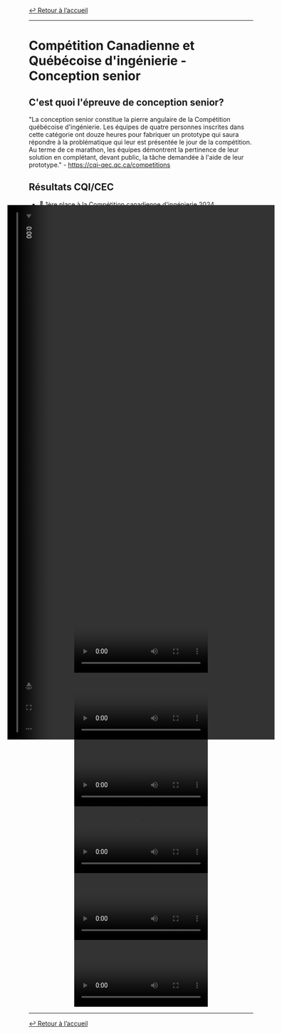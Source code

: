 [↩ Retour à l’accueil](/index.html)

--------------------------------------------------------------------------------

# Compétition Canadienne et Québécoise d'ingénierie - Conception senior

## C'est quoi l'épreuve de conception senior?

"La conception senior constitue la pierre angulaire de la Compétition québécoise d'ingénierie. Les équipes de quatre personnes inscrites dans cette catégorie ont douze heures pour fabriquer un prototype qui saura répondre à la problématique qui leur est présentée le jour de la compétition. Au terme de ce marathon, les équipes démontrent la pertinence de leur solution en complétant, devant public, la tâche demandée à l'aide de leur prototype." - <https://cqi-qec.qc.ca/competitions>

## Résultats CQI/CEC

- 🥇 1ère place à la Compétition canadienne d'ingénierie 2024
- 🥇 1ère place à la Compétition québécoise d'ingénierie 2025
- 🥇 1ère place à la Compétition québécoise d'ingénierie 2024

## Mon rôle

Encore responsable de la programmation, ces compétitions sont un sprint d'intégration de capteurs et d'actuateurs assez simples. Il s'agit donc de tirer le meilleur du matériel et de se donner le meilleur contrôle possible avec notre modeste interface graphique.

## Galerie

Voici quelques vidéos de la solution robotique concu en 8 heures qui a gagné la compétition canadienne d'ingéniérie 2024:

<div style="display: flex; justify-content: center; align-items: center; gap: 10px;">
    <video controls src="media/media6.mp4" title="Mode autonome avec asservissement avec la distance du mur" style="transform: rotate(90deg); height: 600px">
    </video>
</div>

<div style="display: flex; justify-content: center; align-items: center; gap: 10px;">
    <video controls src="media/media5.mp4" title="">
    </video>
</div>

<div style="display: flex; justify-content: center; align-items: center; gap: 10px;">
    <video controls src="media/media1.mp4" title=""></video>
</div>

<div style="display: flex; justify-content: center; align-items: center; gap: 10px;">
    <video controls src="media/media2.mp4" title=""></video>
</div>

<div style="display: flex; justify-content: center; align-items: center; gap: 10px;">
    <video controls src="media/media3.mp4" title=""></video> 
</div>

<div style="display: flex; justify-content: center; align-items: center; gap: 10px;">
    <video controls src="media/media4.mp4" title=""></video>
</div>

<div style="display: flex; justify-content: center; align-items: center; gap: 10px;">
    <video controls src="media/media7.mp4" title=""></video>
</div>

--------------------------------------------------------------------------------

[↩ Retour à l’accueil](/index.html)

